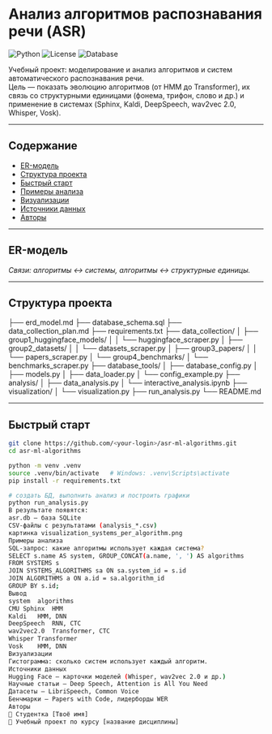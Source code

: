 # Анализ алгоритмов распознавания речи (ASR)

![Python](https://img.shields.io/badge/Python-3.11-blue.svg)
![License](https://img.shields.io/badge/License-MIT-green.svg)
![Database](https://img.shields.io/badge/Database-SQLite-lightgrey.svg)

Учебный проект: моделирование и анализ алгоритмов и систем автоматического распознавания речи.  
Цель — показать эволюцию алгоритмов (от HMM до Transformer), их связь со структурными единицами (фонема, трифон, слово и др.) и применение в системах (Sphinx, Kaldi, DeepSpeech, wav2vec 2.0, Whisper, Vosk).

---

## Содержание
- [ER-модель](#er-модель)
- [Структура проекта](#структура-проекта)
- [Быстрый старт](#быстрый-старт)
- [Примеры анализа](#примеры-анализа)
- [Визуализации](#визуализации)
- [Источники данных](#источники-данных)
- [Авторы](#авторы)

---

## ER-модель
  
*Связи: алгоритмы ↔ системы, алгоритмы ↔ структурные единицы.*

---

## Структура проекта

├── erd_model.md
├── database_schema.sql
├── data_collection_plan.md
├── requirements.txt
├── data_collection/
│ ├── group1_huggingface_models/
│ │ └── huggingface_scraper.py
│ ├── group2_datasets/
│ │ └── datasets_scraper.py
│ ├── group3_papers/
│ │ └── papers_scraper.py
│ └── group4_benchmarks/
│ └── benchmarks_scraper.py
├── database_tools/
│ ├── database_config.py
│ ├── models.py
│ ├── data_loader.py
│ └── config_example.py
├── analysis/
│ ├── data_analysis.py
│ └── interactive_analysis.ipynb
├── visualization/
│ └── visualization.py
├── run_analysis.py
└── README.md

---

## Быстрый старт

```bash
git clone https://github.com/<your-login>/asr-ml-algorithms.git
cd asr-ml-algorithms

python -m venv .venv
source .venv/bin/activate   # Windows: .venv\Scripts\activate
pip install -r requirements.txt

# создать БД, выполнить анализ и построить графики
python run_analysis.py
В результате появятся:
asr.db — база SQLite
CSV-файлы с результатами (analysis_*.csv)
картинка visualization_systems_per_algorithm.png
Примеры анализа
SQL-запрос: какие алгоритмы использует каждая система?
SELECT s.name AS system, GROUP_CONCAT(a.name, ', ') AS algorithms
FROM SYSTEMS s
JOIN SYSTEMS_ALGORITHMS sa ON sa.system_id = s.id
JOIN ALGORITHMS a ON a.id = sa.algorithm_id
GROUP BY s.id;
Вывод
system	algorithms
CMU Sphinx	HMM
Kaldi	HMM, DNN
DeepSpeech	RNN, CTC
wav2vec2.0	Transformer, CTC
Whisper	Transformer
Vosk	HMM, DNN
Визуализации
Гистограмма: сколько систем использует каждый алгоритм.
Источники данных
Hugging Face — карточки моделей (Whisper, wav2vec 2.0 и др.)
Научные статьи — Deep Speech, Attention is All You Need
Датасеты — LibriSpeech, Common Voice
Бенчмарки — Papers with Code, лидерборды WER
Авторы
👤 Студентка [Твоё имя]
📘 Учебный проект по курсу [название дисциплины]
